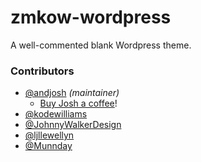 zmkow-wordpress
===============

A well-commented blank Wordpress theme.

### Contributors
- [@andjosh][0] _(maintainer)_
  - [Buy Josh a coffee](https://www.buymeacoffee.com/andjosh)!
- [@kodewilliams][1]
- [@JohnnyWalkerDesign][2]
- [@ljllewellyn][3]
- [@Munnday][4]

[0]: https://github.com/andjosh
[1]: https://github.com/kodewilliams
[2]: https://github.com/JohnnyWalkerDesign
[3]: https://github.com/ljllewellyn
[4]: https://github.com/Munnday

